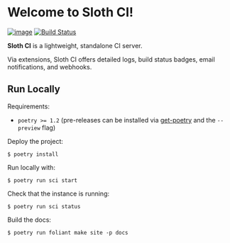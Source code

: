 # Welcome to Sloth CI!

[![image](https://img.shields.io/pypi/v/sloth-ci.svg)](https://pypi.org/project/sloth-ci)
[![Build Status](https://travis-ci.com/Sloth-CI/sloth-ci.svg?branch=develop)](https://travis-ci.com/Sloth-CI/sloth-ci)


**Sloth CI** is a lightweight, standalone CI server.

Via extensions, Sloth CI offers detailed logs, build status badges, email notifications, and webhooks.


## Run Locally

Requirements:

 - `poetry >= 1.2` (pre-releases can be installed via [get-poetry](https://python-poetry.org/docs/#osx--linux--bashonwindows-install-instructions) and the `--preview` flag)

Deploy the project:

    $ poetry install

Run locally with:

    $ poetry run sci start

Check that the instance is running:

    $ poetry run sci status

Build the docs:

    $ poetry run foliant make site -p docs

